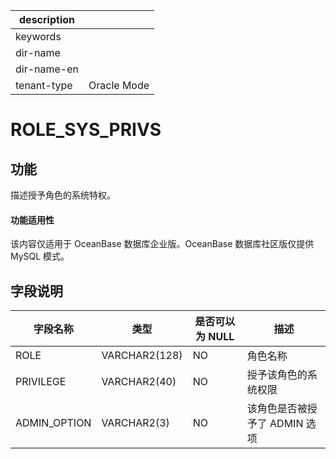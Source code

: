|description||
|---|---|
|keywords||
|dir-name||
|dir-name-en||
|tenant-type|Oracle Mode|

# ROLE_SYS_PRIVS

功能
-----------

描述授予角色的系统特权。

  <main id="notice" >
    <h4>功能适用性</h4>
    <p>该内容仅适用于 OceanBase 数据库企业版。OceanBase 数据库社区版仅提供 MySQL 模式。</p>
  </main>

字段说明
-------------

|   **字段名称**   |    **类型**     | **是否可以为 NULL** |       **描述**       |
|--------------|---------------|----------------|--------------------|
| ROLE         | VARCHAR2(128) | NO             | 角色名称               |
| PRIVILEGE    | VARCHAR2(40)  | NO             | 授予该角色的系统权限         |
| ADMIN_OPTION | VARCHAR2(3)   | NO             | 该角色是否被授予了 ADMIN 选项 |
